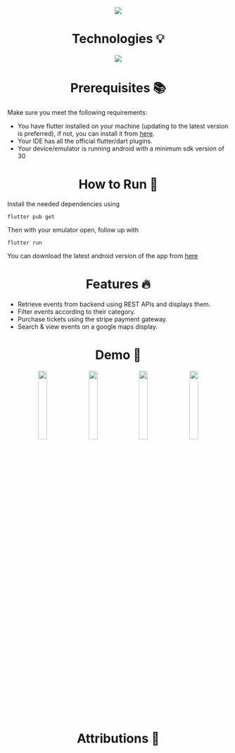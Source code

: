 <p align="center">
    <img src="https://drive.google.com/uc?export=view&id=160bPF2MibRXPcWpAqIphHIS2ZpWnJXJp">
</p>

<h1 align="center">
 Technologies 💡
</h1>
<p align="center">
    <img src="https://drive.google.com/uc?export=view&id=1p8gUzHGik8YRnZ5FW6-RpWsOf3jfCiGX">
</p>

<h1 align="center">
 Prerequisites 📚
</h1>
Make sure you meet the following requirements:

* You have flutter installed on your machine (updating to the latest version is preferred), if not, you can install it from [here](https://flutter.dev).
* Your IDE has all the official flutter/dart plugins.
* Your device/emulator is running android with a minimum sdk version of 30

<h1 align="center">
 How to Run 🚀
</h1>

Install the needed dependencies using
```
flutter pub get
```
Then with your emulator open, follow up with
```
flutter run
```
You can download the latest android version of the app from [here](https://drive.google.com/uc?export=view&id=1Y8gfsdUTIgQxqki6dQaUJURQZi5M4xxy) 
<h1 align="center">
    Features 🔥
</h1>

* Retrieve events from backend using REST APIs and displays them.
* Filter events according to their category.
* Purchase tickets using the stripe payment gateway.
* Search & view events on a google maps display.

<h1 align="center">
    Demo 💾
</h1>
<p float="left" align="center">
<img src="https://drive.google.com/uc?export=view&id=1jzmzfrk-E9xtYdrF4X0Kgb93LdUmgwaD" width=20% hspace="1%">
<img src="https://drive.google.com/uc?export=view&id=1B-cIx36K52nM9At70KmLL4rRRnm9U6jf" width=20% hspace="1%">
<img src="https://drive.google.com/uc?export=view&id=1XecWYKoB6WFQ2Cs7bWl27OwSbEpthINp" width=20% hspace="1%">
<img src="https://drive.google.com/uc?export=view&id=1oSqriDSDmuGWqrVFg8H5SraO3WpyrUzt" width=20% hspace="1%">
</p>


<h1 align="center">
    Attributions 💚
</h1> 